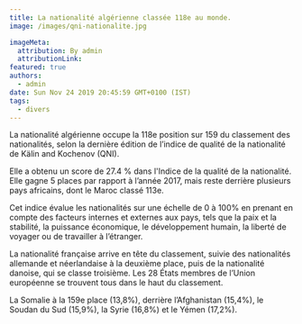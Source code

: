 ```yaml
---
title: La nationalité algérienne classée 118e au monde.
image: /images/qni-nationalite.jpg

imageMeta:
  attribution: By admin
  attributionLink:
featured: true
authors:
  - admin
date: Sun Nov 24 2019 20:45:59 GMT+0100 (IST)
tags:
  - divers
---
```

 La nationalité algérienne occupe la 118e position sur 159 du classement des nationalités, selon la dernière édition de l’indice de qualité de la nationalité de Kälin and Kochenov (QNI).  

 Elle a obtenu un score de 27.4 % dans l'Indice de la qualité de la nationalité. Elle gagne 5 places par rapport à l’année 2017, mais reste derrière plusieurs pays africains, dont le Maroc classé 113e.

 Cet indice évalue les nationalités sur une échelle de 0 à 100% en prenant en compte des facteurs internes et externes aux pays,  tels que la paix et la stabilité, la puissance économique, le développement humain, la liberté de voyager ou de travailler à l’étranger.

 La nationalité française arrive en tête du classement, suivie des nationalités allemande et néerlandaise à la deuxième place, puis de la nationalité danoise, qui se classe troisième. Les 28 États membres de l’Union européenne se trouvent tous dans le haut du classement.

 La Somalie à la 159e place (13,8%), derrière l’Afghanistan (15,4%), le Soudan du Sud (15,9%), la Syrie (16,8%) et le Yémen (17,2%).
